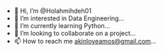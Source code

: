 - 👋 Hi, I’m @Holahmihdeh01
- 👀 I’m interested in Data Engineering...
- 🌱 I’m currently learning Python...
- 💞️ I’m looking to collaborate on a project...
- 📫 How to reach me akinloyeamos@gmail.com...

<!---
Holahmihdeh01/Holahmihdeh01 is a ✨ special ✨ repository because its `README.md` (this file) appears on your GitHub profile.
You can click the Preview link to take a look at your changes.
--->
